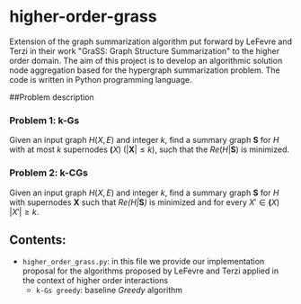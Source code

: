 # higher-order-grass
Extension of the graph summarization algorithm put forward by LeFevre and Terzi in their work "GraSS: Graph Structure Summarization" to the higher order domain. The aim of this project is to develop an algorithmic solution node aggregation based for the hypergraph summarization problem. The code is written in Python programming language.

##Problem description
### Problem 1: k-Gs
Given an input graph $H(X,E)$ and integer $k$, find a summary graph $\pmb{S}$ for $H$ with at most $k$ supernodes $\pmb(X)$ $(|\boldsymbol{X}| \leq k)$, such that the $\mathit{Re}(H|\pmb{S})$ is minimized.

### Problem 2: k-CGs
Given an input graph $H(X,E)$ and integer $k$, find a summary graph $\pmb{S}$ for $H$ with supernodes $\pmb{X}$ such that $\mathit{Re(H|\pmb{S})}$ is minimized and for every $X' \in \pmb(X)$ $|X'| \geq k$.

## Contents:
- `higher_order_grass.py`: in this file we provide our implementation proposal for the algorithms proposed by LeFevre and Terzi applied in the context of higher order interactions
  - `k-Gs greedy`: baseline *Greedy* algorithm
